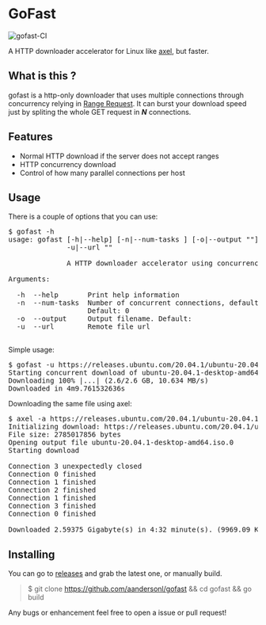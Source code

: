 # GoFast
![gofast-CI](https://github.com/AandersonL/gofast/workflows/gofast-CI/badge.svg)

A HTTP downloader accelerator for Linux like [axel](https://github.com/axel-download-accelerator/axel), but faster.

## What is this ?

gofast is a http-only downloader that uses multiple connections through concurrency relying in [Range Request](https://tools.ietf.org/rfc/rfc7233.txt). It can burst your download speed just by spliting the whole GET request in ***N*** connections.

## Features

* Normal HTTP download if the server does not accept ranges
* HTTP concurrency download
* Control of how many parallel connections per host

## Usage
There is a couple of options that you can use:

<pre>
$ gofast -h                     
usage: gofast [-h|--help] [-n|--num-tasks <integer>] [-o|--output "<value>"]
              -u|--url "<value>"

              A HTTP downloader accelerator using concurrency

Arguments:

  -h  --help       Print help information
  -n  --num-tasks  Number of concurrent connections, default: Num cores * 2.
                   Default: 0
  -o  --output     Output filename. Default: 
  -u  --url        Remote file url

</pre>

Simple usage:

<pre>
$ gofast -u https://releases.ubuntu.com/20.04.1/ubuntu-20.04.1-desktop-amd64.iso                                                         
Starting concurrent download of ubuntu-20.04.1-desktop-amd64.iso
Downloading 100% |...| (2.6/2.6 GB, 10.634 MB/s)          
Downloaded in 4m9.761532636s
</pre>

Downloading the same file using axel:

<pre>
$ axel -a https://releases.ubuntu.com/20.04.1/ubuntu-20.04.1-desktop-amd64.iso
Initializing download: https://releases.ubuntu.com/20.04.1/ubuntu-20.04.1-desktop-amd64.iso
File size: 2785017856 bytes
Opening output file ubuntu-20.04.1-desktop-amd64.iso.0
Starting download

Connection 3 unexpectedly closed
Connection 0 finished
Connection 1 finished
Connection 2 finished
Connection 1 finished
Connection 3 finished
Connection 0 finished

Downloaded 2.59375 Gigabyte(s) in 4:32 minute(s). (9969.09 KB/s)
</pre>




## Installing

You can go to [releases]() and grab the latest one, or manually build.

> $ git clone https://github.com/aandersonl/gofast && cd gofast && go build


Any bugs or enhancement feel free to open a issue or pull request!
